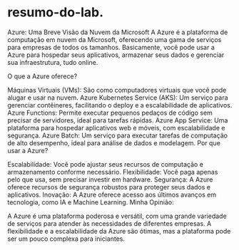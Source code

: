 # resumo-do-lab.
Azure: Uma Breve Visão da Nuvem da Microsoft
A Azure é a plataforma de computação em nuvem da Microsoft, oferecendo uma gama de serviços para empresas de todos os tamanhos. Basicamente, você pode usar a Azure para hospedar seus aplicativos, armazenar seus dados e gerenciar sua infraestrutura, tudo online.

O que a Azure oferece?

Máquinas Virtuais (VMs): São como computadores virtuais que você pode alugar e usar na nuvem.
Azure Kubernetes Service (AKS): Um serviço para gerenciar contêineres, facilitando o deploy e a escalabilidade de aplicativos.
Azure Functions: Permite executar pequenos pedaços de código sem precisar de servidores, ideal para tarefas rápidas.
Azure App Service: Uma plataforma para hospedar aplicativos web e móveis, com escalabilidade e segurança.
Azure Batch: Um serviço para executar tarefas de computação de alto desempenho, ideal para análise de dados e modelagem.
Por que usar a Azure?

Escalabilidade: Você pode ajustar seus recursos de computação e armazenamento conforme necessário.
Flexibilidade: Você paga apenas pelo que usa, sem precisar investir em hardware.
Segurança: A Azure oferece recursos de segurança robustos para proteger seus dados e aplicativos.
Inovação: A Azure oferece acesso aos últimos avanços em tecnologia, como IA e Machine Learning.
Minha Opinião:

A Azure é uma plataforma poderosa e versátil, com uma grande variedade de serviços para atender às necessidades de diferentes empresas. A flexibilidade e a escalabilidade da Azure são ótimas, mas a plataforma pode ser um pouco complexa para iniciantes.
